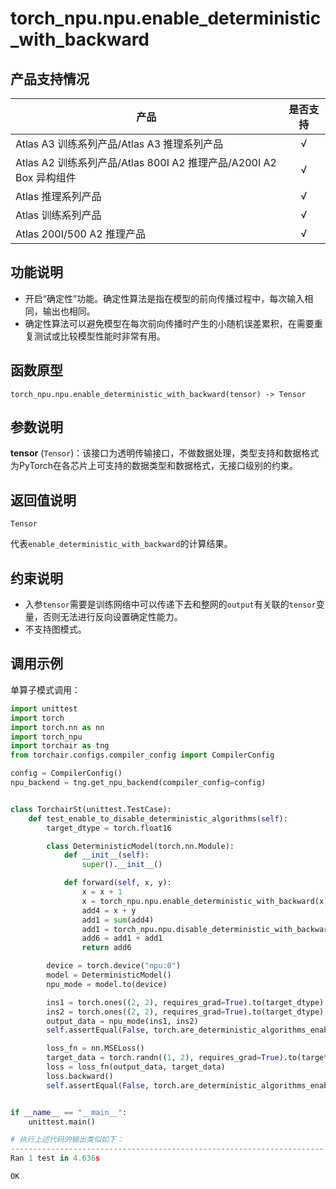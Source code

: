 # torch_npu.npu.enable_deterministic_with_backward


## 产品支持情况

| 产品                                                         | 是否支持 |
| ------------------------------------------------------------ | :------: |
|<term>Atlas A3 训练系列产品/Atlas A3 推理系列产品</term>            |    √     |
|<term>Atlas A2 训练系列产品/Atlas 800I A2 推理产品/A200I A2 Box 异构组件</term>  | √    |
|<term>Atlas 推理系列产品</term>                                       |    √     |
|<term>Atlas 训练系列产品</term>                                       |    √     |
|<term>Atlas 200I/500 A2 推理产品</term>                                       |    √     |

## 功能说明

- 开启“确定性”功能。确定性算法是指在模型的前向传播过程中，每次输入相同，输出也相同。
- 确定性算法可以避免模型在每次前向传播时产生的小随机误差累积，在需要重复测试或比较模型性能时非常有用。

## 函数原型

```
torch_npu.npu.enable_deterministic_with_backward(tensor) -> Tensor
```

## 参数说明

**tensor** (`Tensor`)：该接口为透明传输接口，不做数据处理，类型支持和数据格式为PyTorch在各芯片上可支持的数据类型和数据格式，无接口级别的约束。

## 返回值说明
`Tensor`

代表`enable_deterministic_with_backward`的计算结果。

## 约束说明

- 入参`tensor`需要是训练网络中可以传递下去和整网的`output`有关联的`tensor`变量，否则无法进行反向设置确定性能力。
- 不支持图模式。


## 调用示例

单算子模式调用：

```python
import unittest
import torch
import torch.nn as nn
import torch_npu
import torchair as tng
from torchair.configs.compiler_config import CompilerConfig

config = CompilerConfig()
npu_backend = tng.get_npu_backend(compiler_config=config)


class TorchairSt(unittest.TestCase):
    def test_enable_to_disable_deterministic_algorithms(self):
        target_dtype = torch.float16

        class DeterministicModel(torch.nn.Module):
            def __init__(self):
                super().__init__()

            def forward(self, x, y):
                x = x + 1
                x = torch_npu.npu.enable_deterministic_with_backward(x)
                add4 = x + y
                add1 = sum(add4)
                add1 = torch_npu.npu.disable_deterministic_with_backward(add1)
                add6 = add1 + add1
                return add6

        device = torch.device("npu:0")
        model = DeterministicModel()
        npu_mode = model.to(device)

        ins1 = torch.ones((2, 2), requires_grad=True).to(target_dtype).npu()
        ins2 = torch.ones((2, 2), requires_grad=True).to(target_dtype).npu()
        output_data = npu_mode(ins1, ins2)
        self.assertEqual(False, torch.are_deterministic_algorithms_enabled())

        loss_fn = nn.MSELoss()
        target_data = torch.randn((1, 2), requires_grad=True).to(target_dtype).npu()
        loss = loss_fn(output_data, target_data)
        loss.backward()
        self.assertEqual(False, torch.are_deterministic_algorithms_enabled())


if __name__ == "__main__":
    unittest.main()

# 执行上述代码的输出类似如下：
----------------------------------------------------------------------
Ran 1 test in 4.636s

OK
```

